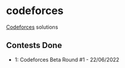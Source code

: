 # codeforces

[Codeforces](https://codeforces.com/) solutions

## Contests Done

-   1: Codeforces Beta Round #1 - 22/06/2022
